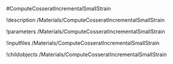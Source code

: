 <!-- MOOSE Object Documentation Stub: Remove this when content is added. -->
#ComputeCosseratIncrementalSmallStrain

!description /Materials/ComputeCosseratIncrementalSmallStrain

!parameters /Materials/ComputeCosseratIncrementalSmallStrain

!inputfiles /Materials/ComputeCosseratIncrementalSmallStrain

!childobjects /Materials/ComputeCosseratIncrementalSmallStrain
